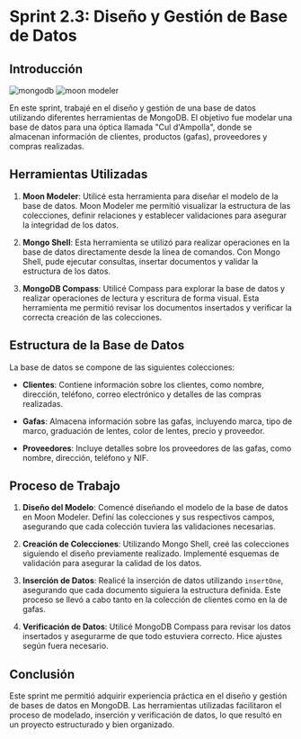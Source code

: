 #  Sprint 2.3: Diseño y Gestión de Base de Datos

## Introducción
![mongodb](https://www.opc-router.com/wp-content/uploads/2021/03/mongodb_thumbnail.png)
![moon modeler](https://gdm-catalog-fmapi-prod.imgix.net/ProductLogo/487b2655-8eea-4321-9ec0-3034b4444be3.png?auto=format&q=50&fit=fill)

En este sprint, trabajé en el diseño y gestión de una base de datos utilizando diferentes herramientas de MongoDB. El objetivo fue modelar una base de datos para una óptica llamada "Cul d'Ampolla", donde se almacenan información de clientes, productos (gafas), proveedores y compras realizadas.

## Herramientas Utilizadas

1. **Moon Modeler**: Utilicé esta herramienta para diseñar el modelo de la base de datos. Moon Modeler me permitió visualizar la estructura de las colecciones, definir relaciones y establecer validaciones para asegurar la integridad de los datos.

2. **Mongo Shell**: Esta herramienta se utilizó para realizar operaciones en la base de datos directamente desde la línea de comandos. Con Mongo Shell, pude ejecutar consultas, insertar documentos y validar la estructura de los datos.

3. **MongoDB Compass**: Utilicé Compass para explorar la base de datos y realizar operaciones de lectura y escritura de forma visual. Esta herramienta me permitió revisar los documentos insertados y verificar la correcta creación de las colecciones.

## Estructura de la Base de Datos

La base de datos se compone de las siguientes colecciones:

- **Clientes**: Contiene información sobre los clientes, como nombre, dirección, teléfono, correo electrónico y detalles de las compras realizadas.

- **Gafas**: Almacena información sobre las gafas, incluyendo marca, tipo de marco, graduación de lentes, color de lentes, precio y proveedor.

- **Proveedores**: Incluye detalles sobre los proveedores de las gafas, como nombre, dirección, teléfono y NIF.

## Proceso de Trabajo

1. **Diseño del Modelo**: Comencé diseñando el modelo de la base de datos en Moon Modeler. Definí las colecciones y sus respectivos campos, asegurando que cada colección tuviera las validaciones necesarias.

2. **Creación de Colecciones**: Utilizando Mongo Shell, creé las colecciones siguiendo el diseño previamente realizado. Implementé esquemas de validación para asegurar la calidad de los datos.

3. **Inserción de Datos**: Realicé la inserción de datos utilizando `insertOne`, asegurando que cada documento siguiera la estructura definida. Este proceso se llevó a cabo tanto en la colección de clientes como en la de gafas.

4. **Verificación de Datos**: Utilicé MongoDB Compass para revisar los datos insertados y asegurarme de que todo estuviera correcto. Hice ajustes según fuera necesario.

## Conclusión

Este sprint me permitió adquirir experiencia práctica en el diseño y gestión de bases de datos en MongoDB. Las herramientas utilizadas facilitaron el proceso de modelado, inserción y verificación de datos, lo que resultó en un proyecto estructurado y bien organizado.
 


